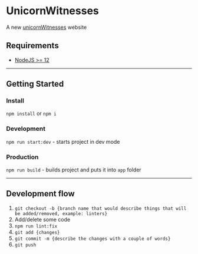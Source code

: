 # UnicornWitnesses
A new [unicornWitnesses](https://unicornwitnesses.com) website

## Requirements
- [NodeJS >= 12](https://nodejs.org/en/)
---
## Getting Started

### Install
`npm install` or `npm i`

### Development
`npm run start:dev` - starts project in dev mode

### Production
`npm run build` - builds project and puts it into `app` folder

---

## Development flow
1. `git checkout -b {branch name that would describe things that will be added/removed, example: linters}`
2. Add/delete some code
3. `npm run lint:fix`
4. `git add {changes}`
5. `git commit -m {describe the changes with a couple of words}`
6. `git push`
